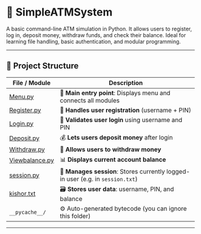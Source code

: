 # 🏧 SimpleATMSystem

A basic command-line ATM simulation in Python. It allows users to register, log in, deposit money, withdraw funds, and check their balance. Ideal for learning file handling, basic authentication, and modular programming.

---

## 📂 Project Structure

| File / Module            | Description |
|--------------------------|-------------|
| [Menu.py](./Menu.py)         | 🔷 **Main entry point**: Displays menu and connects all modules |
| [Register.py](./Register.py) | 📝 **Handles user registration** (username + PIN) |
| [Login.py](./Login.py)       | 🔐 **Validates user login** using username and PIN |
| [Deposit.py](./Deposit.py)   | 💰 **Lets users deposit money** after login |
| [Withdraw.py](./Withdraw.py) | 💸 **Allows users to withdraw money** |
| [Viewbalance.py](./Viewbalance.py) | 📊 **Displays current account balance** |
| [session.py](./session.py)   | 🧠 **Manages session**: Stores currently logged-in user (e.g. in `session.txt`) |
| [kishor.txt](./kishor.txt)   | 🗃️ **Stores user data**: username, PIN, and balance |
| `__pycache__/`               | ⚙️ Auto-generated bytecode (you can ignore this folder) |

---


